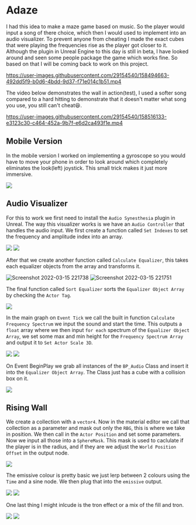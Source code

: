 # Adaze

I had this idea to make a maze game based on music. So the player would input a song of there choice, which then I would used to implement into an audio visualizer. To prevent anyone from cheating I made the exact cubes that were playing the frequencies rise as the player got closer to it. Although the plugin in Unreal Engine to this day is still in beta, I have looked around and seen some people package the game which works fine. So based on that I will be coming back to work on this project.

https://user-images.githubusercontent.com/29154540/158494663-492dd5f9-b0d6-4bdd-9d37-f71e014c1b51.mp4

The video below demonstrates the wall in action(test), I used a softer song compared to a hard hitting to demonstrate that it doesn't matter what song you use, you still can't cheat😆.

https://user-images.githubusercontent.com/29154540/158516133-e3123c30-c464-452a-9b7f-e6d2ca493f1e.mp4

## Mobile Version
In the mobile version I worked on implementing a gyroscope so you would have to move your phone in order to look around which completely eliminates the look(left) joystick. This small trick makes it just more immersive.

![](https://user-images.githubusercontent.com/29154540/158496664-3d57be78-b735-43d3-baa8-30f8872ff7f2.png)

## Audio Visualizer
For this to work we first need to install the `Audio Synesthesia` plugin in Unreal. The way this visualizer works is we have an `Audio Controller` that handles the audio input. We first create a function called `Set Indexes` to set the frequency and amplitude index into an array. 

![](https://user-images.githubusercontent.com/29154540/158520578-c988251d-d598-4445-9ece-48bfd89c7464.png)
![](https://user-images.githubusercontent.com/29154540/158520631-e98efd5f-37c7-49ef-a34a-97fed29f49cb.png)

After that we create another function called `Calculate Equalizer`, this takes each equalizer objects from the array and transforms it.

![Screenshot 2022-03-15 221738](https://user-images.githubusercontent.com/29154540/158521647-e4a41c22-07f0-438d-805b-d35c06c40869.png)
![Screenshot 2022-03-15 221751](https://user-images.githubusercontent.com/29154540/158521651-c0edda11-6f0d-4858-8a84-9f7ab5e66f04.png)

The final function called `Sort Equalizer` sorts the `Equalizer Object Array` by checking the `Actor Tag`.

![](https://user-images.githubusercontent.com/29154540/158521495-4f0009ea-173d-4537-b122-1bc210be5f0f.png)

In the main graph on `Event Tick` we call the built in function `Calculate Frequency Spectrum` we input the sound and start the time. This outputs a `float` array where we then input `for each` spectrum of the `Equalizer Object Array`, we set some max and min height for the `Frequency Spectrum Array` and output it to `Set Actor Scale 3D`. 

![](https://user-images.githubusercontent.com/29154540/158522795-fcc67f4c-0460-4086-8f74-275c8327bd48.png)
![](https://user-images.githubusercontent.com/29154540/158522801-885ae75a-54c5-45e2-97fd-6a4e0e042ca8.png)

On Event BeginPlay we grab all instances of the `BP_Audio` Class and insert it into the `Equalizer Object Array`. The Class just has a cube with a collision box on it.

![](https://user-images.githubusercontent.com/29154540/158522691-9f2c5448-d5d8-499b-9f59-427e58e94fb8.png)

## Rising Wall
We create a collection with a `vector4`. Now in the material editor we call that collection as a parameter and mask out only the `RBG`, this is where we take in position. We then call in the `Actor Position` and set some parameters. Now we input all those into a `SphereMask`. This mask is used to caclulate if the player is in the radius, and if they are we adjust the `World Position Offset` in the output node.

![](https://user-images.githubusercontent.com/29154540/158523983-779c0350-f6f1-4338-8b95-5124998ae1be.png)

The emissive colour is pretty basic we just lerp between 2 colours using the `Time` and a sine node. We then plug that into the `emissive` output.

![](https://user-images.githubusercontent.com/29154540/158524100-dcf02d29-a537-44da-a366-34746f41cd8c.png)
![](https://user-images.githubusercontent.com/29154540/158524234-3b8a6e21-8932-4b2e-8104-5dc6a28267c5.png)

One last thing I might inlcude is the tron effect or a mix of the fill and tron.

![](https://user-images.githubusercontent.com/29154540/158524496-0791ea88-d2cb-41d0-a361-52453d2b1ede.png)
![](https://user-images.githubusercontent.com/29154540/158524713-aabd356d-d731-466f-8fab-8893b2874432.png)



